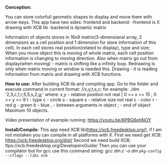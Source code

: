 <b>Conception:</b>

You can store colorfull geometic shapes to display and move them with arrow-keys.
This app have two sides: frontend and backend:
 -frontend is X drawing with XCB lib
 -backend is dynamic matrix

Information of objects stores in 16x9 matrix(3-dimensianal array, 2 dimensions as a cell position and 1 dimension for store information of this cell).
In each cell stores real position(related to display), type and size; 
When you move object this is moving of whole matrix, each cell position information is changing to moving direction.
Also when matrix go out from display(when moving) - matrix is shifting like a infinity loop.
Redrawing is only when matrix moving or window is needed this.
Drawing - it is reading information from matrix and drawing with XCB functions.

<b>How to use:</b>
After building XCB lib and compiling app. Go to the folder and execute command in current format:
                     //x,y,t,s,c;
    for example: ./dm '2,3,c,1,r;5,5,s,2,g;'
    where:
        x,y - relative position not real | 0 <= x <= 15 ; 0 <= y <= 9
        t - type
            c - circle
            s - square
        s - relative size not real
        c - color
            r - red
            g - green
            b - blue
        , - between arguments in object
        ; - end of object
Maximum 10 objects.

Video presentation of example running: <a href="https://youtu.be/6PBQ6ptjNOY">https://youtu.be/6PBQ6ptjNOY</a>

<b>Install/Compile:</b>
This app need XCB lib(https://xcb.freedesktop.org/), if I am not mistaken you can compile in all platforms with X.
First we need get XCB: https://xcb.freedesktop.org/dist/
Second we need build XCB: ttps://xcb.freedesktop.org/DevelopersGuide/
Then you can use your compilator but for gcc use this command string:
<i>gcc dm.c -o dm `pkg-config --cflags --libs xcb`</i> 